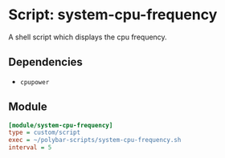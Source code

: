 # Script: system-cpu-frequency

A shell script which displays the cpu frequency.


## Dependencies

* `cpupower`


## Module

```ini
[module/system-cpu-frequency]
type = custom/script
exec = ~/polybar-scripts/system-cpu-frequency.sh
interval = 5
```
